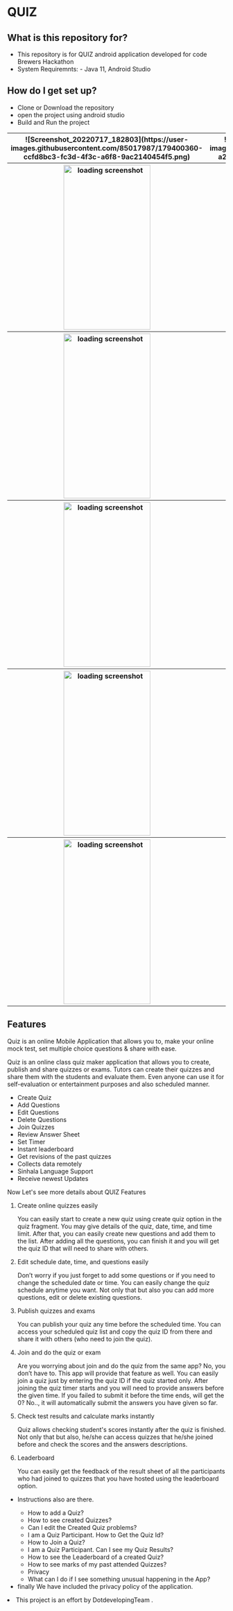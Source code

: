 <html>
<head>
<h1>QUIZ</h1>
</head>
<body>
  <h2>What is this repository for?</h2>
<ul>
  <li>This repository is for QUIZ android application developed for code Brewers Hackathon</li>
  <li>System Requiremnts: - Java 11, Android Studio</li>
</ul>

<h2>How do I get set up?</h2>
<ul>
  <li>Clone or Download the repository</li>
  <li>open the project using android studio</li>
  <li>Build and Run the project</li>
</ul> 
  <table style="width:100%">
  <tr>
    <th>![Screenshot_20220717_182803](https://user-images.githubusercontent.com/85017987/179400360-ccfd8bc3-fc3d-4f3c-a6f8-9ac2140454f5.png)
</th>
    <th> ![Screenshot_20220717_182831](https://user-images.githubusercontent.com/85017987/179400380-a2270769-07e8-4016-bf84-6b969e1ce267.png)
</th> 
    <th>![Screenshot_20220717_182901](https://user-images.githubusercontent.com/85017987/179400392-8e2236e1-5066-4f9f-b03d-86fdc86ef8b0.png)
</th>
    <th>![Screenshot_20220717_183037](https://user-images.githubusercontent.com/85017987/179400399-2d12e628-a586-4e55-acae-d35ab7554f5f.png)
</th>
   </tr>
     <tr>
    <th><img src="screenshots/5.jpeg" alt="loading screenshot"  width="200" height="380"/></th>
    <th><img src="screenshots/6.jpeg" alt="loading screenshot"  width="200" height="380"/></th> 
    <th><img src="screenshots/7.jpeg" alt="loading screenshot"  width="200" height="380"/></th>
    <th><img src="screenshots/8.jpeg" alt="loading screenshot"  width="200" height="380"/></th>
   </tr>
     <tr>
    <th><img src="screenshots/9.jpeg" alt="loading screenshot"  width="200" height="380"/></th>
    <th><img src="screenshots/10.jpeg" alt="loading screenshot"  width="200" height="380"/></th> 
    <th><img src="screenshots/11.jpeg" alt="loading screenshot"  width="200" height="380"/></th>
    <th><img src="screenshots/12.jpeg" alt="loading screenshot"  width="200" height="380"/></th>
   </tr>
     <tr>
    <th><img src="screenshots/13.jpeg" alt="loading screenshot"  width="200" height="380"/></th>
    <th><img src="screenshots/14.jpeg" alt="loading screenshot"  width="200" height="380"/></th> 
    <th><img src="screenshots/15.jpeg" alt="loading screenshot"  width="200" height="380"/></th>
    <th><img src="screenshots/16.jpeg" alt="loading screenshot"  width="200" height="380"/></th>
   </tr>
     <tr>
    <th><img src="screenshots/17.jpeg" alt="loading screenshot"  width="200" height="380"/></th>
    <th><img src="screenshots/18.jpeg" alt="loading screenshot"  width="200" height="380"/></th> 
    <th><img src="screenshots/19.jpeg" alt="loading screenshot"  width="200" height="380"/></th>
    <th><img src="screenshots/20.jpeg" alt="loading screenshot"  width="200" height="380"/></th>
   </tr>
     <tr>
    <th><img src="screenshots/21.jpeg" alt="loading screenshot"  width="200" height="380"/></th>
    <th><img src="screenshots/22.jpeg" alt="loading screenshot"  width="200" height="380"/></th> 
    <th><img src="screenshots/23.jpeg" alt="loading screenshot"  width="200" height="380"/></th>
    <th><img src="screenshots/24.jpeg" alt="loading screenshot"  width="200" height="380"/></th> 
   </tr>
</table>
<h2>Features</h2>
<p>Quiz is an online Mobile Application that allows you to, make your online mock test, set multiple choice questions & share with ease.</p>
<p>Quiz is an online class quiz maker application that allows you to create, publish and share quizzes or exams. Tutors can
create their quizzes and share them with the students and evaluate them. Even anyone can use it for self-evaluation or entertainment purposes and also scheduled manner.</p>

<ul>
  <li>Create Quiz</li>
  <li>Add Questions</li>
  <li>Edit Questions</li>
  <li>Delete Questions</li>
  <li>Join Quizzes</li>
  <li>Review Answer Sheet</li>
  <li>Set Timer</li>
  <li>Instant leaderboard</li>
  <li>Get revisions of the past quizzes</li>
  <li>Collects data remotely</li>
  <li>Sinhala Language Support</li>
  <li>Receive newest Updates</li>
</ul>

<p>Now Let's see more details about QUIZ Features</p>  
<ol>
  <li>Create online quizzes easily
    <p>
      You can easily start to create a new quiz using create quiz option in the quiz fragment. You may give details of the quiz, date, time, and time limit. After that, you can easily create new questions and add them to the list. After adding all the questions, you can finish it and you will get the quiz ID that will need to share with others.
    </p>
  </li>
  <li>Edit schedule date, time, and questions easily
    <p>
     Don’t worry if you just forget to add some questions or if you need to change the scheduled date or time. You can easily change the quiz schedule anytime you want. Not only that but also you can add more questions, edit or delete existing questions.
    </p>
  </li>
  <li>Publish quizzes and exams
    <p>
     You can publish your quiz any time before the scheduled time. You can access your scheduled quiz list and copy the quiz ID from there and share it with others (who need to join the quiz).
    </p>
  </li>
  <li>Join and do the quiz or exam
    <p>
      Are you worrying about join and do the quiz from the same app? No, you don’t have to. This app will provide that feature as well. You can easily join a quiz just by entering the quiz ID if the quiz started only. After joining the quiz timer starts and you will need to provide answers before the given time. If you failed to submit it before the time ends, will get the 0? No.., it will automatically submit the answers you have given so far.
    </p>
  </li>
  <li>Check test results and calculate marks instantly
    <p>
      Quiz allows checking student's scores instantly after the quiz is finished. Not only that but also, he/she can access quizzes that he/she joined before and check the scores and the answers descriptions.
    </p>
  </li>
  <li>Leaderboard
    <p>
      You can easily get the feedback of the result sheet of all the participants who had joined to quizzes that you have hosted using the leaderboard option.
    </p>
  </li>
</ol>
<ul>
<li>Instructions also are there.</li>
<ul>
<li>How to add a Quiz?</li>
<li>How to see created Quizzes?</li>
<li>Can I edit the Created Quiz problems?</li>
<li>I am a Quiz Participant. How to Get the Quiz Id?</li>
<li>How to Join a Quiz?</li>
<li>I am a Quiz Participant. Can I see my Quiz Results?</li>
<li>How to see the Leaderboard of a created Quiz?</li>
<li>How to see marks of my past attended Quizzes?</li>
<li>Privacy</li>

<li>What can I do if I see something unusual happening in the App?</li>
</ul>
<li>finally We have included the privacy policy of the application.</li>
</ul>
</ul>

  <li>This project is an effort by DotdevelopingTeam .</li>
</body>
</html>
